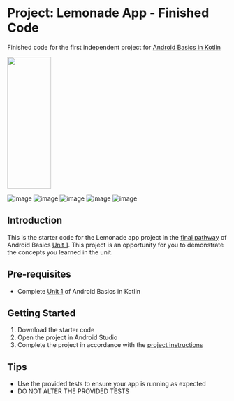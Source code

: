 Project: Lemonade App - Finished Code
==================================

Finished code for the first independent project for [Android Basics in Kotlin](https://developer.android.com/courses/android-basics-kotlin/course)

<img width=100 height=300 src="https://user-images.githubusercontent.com/74120992/171733256-547a4a26-964a-4e3b-96bb-b14ad9bb655f.png">

![image](https://user-images.githubusercontent.com/74120992/171733256-547a4a26-964a-4e3b-96bb-b14ad9bb655f.png)
![image](https://user-images.githubusercontent.com/74120992/171733297-e44cbd23-3de5-4c3d-90f0-54f836f5ca2c.png)
![image](https://user-images.githubusercontent.com/74120992/171733340-c15da9fa-41a1-4b62-b3ff-e5dcdf28edc4.png)
![image](https://user-images.githubusercontent.com/74120992/171733362-a7ec8c72-fc03-4971-9512-1a4ffbcc18e3.png)
![image](https://user-images.githubusercontent.com/74120992/171733413-24f8b37a-6d39-4ae5-9161-d81a1b40bba1.png)


Introduction
------------

This is the starter code for the Lemonade app project in the [final pathway](https://developer.android.com/courses/pathways/android-basics-kotlin-four) of Android Basics [Unit 1](https://developer.android.com/courses/android-basics-kotlin/unit-1). This project is an opportunity for you to demonstrate the concepts you learned in the unit.

Pre-requisites
--------------

- Complete [Unit 1](https://developer.android.com/courses/android-basics-kotlin/unit-1) of Android Basics in Kotlin

Getting Started
---------------

1. Download the starter code
2. Open the project in Android Studio
3. Complete the project in accordance with the [project instructions](https://developer.android.com/codelabs/basic-android-kotlin-training-project-lemonade)

Tips
----

- Use the provided tests to ensure your app is running as expected
- DO NOT ALTER THE PROVIDED TESTS
